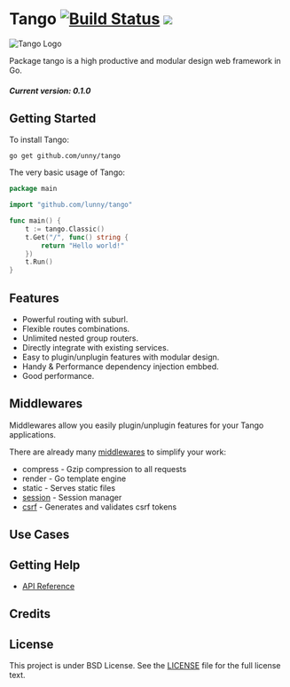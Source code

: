 Tango [![Build Status](https://drone.io/github.com/lunny/tango/status.png)](https://drone.io/github.com/lunny/tango/latest) [![](http://gocover.io/_badge/github.com/lunny/tango)](http://gocover.io/github.com/lunny/tango)
=======================

![Tango Logo](tangologo.png)

Package tango is a high productive and modular design web framework in Go.

##### Current version: 0.1.0

## Getting Started

To install Tango:

    go get github.com/unny/tango

The very basic usage of Tango:

```go
package main

import "github.com/lunny/tango"

func main() {
    t := tango.Classic()
    t.Get("/", func() string {
        return "Hello world!"
    })
    t.Run()
}
```

## Features

- Powerful routing with suburl.
- Flexible routes combinations.
- Unlimited nested group routers.
- Directly integrate with existing services.
- Easy to plugin/unplugin features with modular design.
- Handy & Performance dependency injection embbed.
- Good performance.

## Middlewares 

Middlewares allow you easily plugin/unplugin features for your Tango applications.

There are already many [middlewares](https://github.com/tango-contrib) to simplify your work:

- compress - Gzip compression to all requests
- render - Go template engine
- static - Serves static files
- [session](https://github.com/tango-contrib/session) - Session manager
- [csrf](https://github.com/tango-contrib/csrf) - Generates and validates csrf tokens

## Use Cases


## Getting Help

- [API Reference](https://gowalker.org/github.com/lunny/tango)

## Credits


## License

This project is under BSD License. See the [LICENSE](LICENSE) file for the full license text.